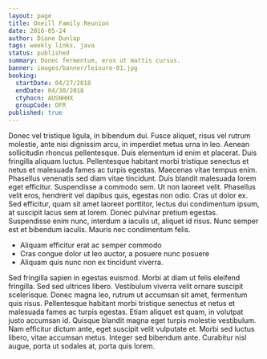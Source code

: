 ```yaml
---
layout: page
title: Oneill Family Reunion
date: 2016-05-24
author: Diane Dunlap
tags: weekly links, java
status: published
summary: Donec fermentum, eros ut mattis cursus.
banner: images/banner/leisure-01.jpg
booking:
  startDate: 04/27/2018
  endDate: 04/30/2018
  ctyhocn: AUSNHHX
  groupCode: OFR
published: true
---
```

Donec vel tristique ligula, in bibendum dui. Fusce aliquet, risus vel rutrum molestie, ante nisi dignissim arcu, in imperdiet metus urna in leo. Aenean sollicitudin rhoncus pellentesque. Duis elementum id enim et placerat. Duis fringilla aliquam luctus. Pellentesque habitant morbi tristique senectus et netus et malesuada fames ac turpis egestas. Maecenas vitae tempus enim.
Phasellus venenatis sed diam vitae tincidunt. Duis blandit malesuada lorem eget efficitur. Suspendisse a commodo sem. Ut non laoreet velit. Phasellus velit eros, hendrerit vel dapibus quis, egestas non odio. Cras ut dolor ex. Sed efficitur, quam sit amet laoreet porttitor, lectus dui condimentum ipsum, at suscipit lacus sem at lorem. Donec pulvinar pretium egestas. Suspendisse enim nunc, interdum a iaculis ut, aliquet id risus. Nunc semper est et bibendum iaculis. Mauris nec condimentum felis.

* Aliquam efficitur erat ac semper commodo
* Cras congue dolor ut leo auctor, a posuere nunc posuere
* Aliquam quis nunc non ex tincidunt viverra.

Sed fringilla sapien in egestas euismod. Morbi at diam ut felis eleifend fringilla. Sed sed ultrices libero. Vestibulum viverra velit ornare suscipit scelerisque. Donec magna leo, rutrum ut accumsan sit amet, fermentum quis risus. Pellentesque habitant morbi tristique senectus et netus et malesuada fames ac turpis egestas. Etiam aliquet est quam, in volutpat justo accumsan id. Quisque blandit magna eget turpis molestie vestibulum. Nam efficitur dictum ante, eget suscipit velit vulputate et. Morbi sed luctus libero, vitae accumsan metus. Integer sed bibendum ante. Curabitur nisl augue, porta ut sodales at, porta quis lorem.
